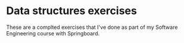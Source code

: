 # Data structures exercises

These are a complted exercises that I've done as part of my Software Engineering course with Springboard.
